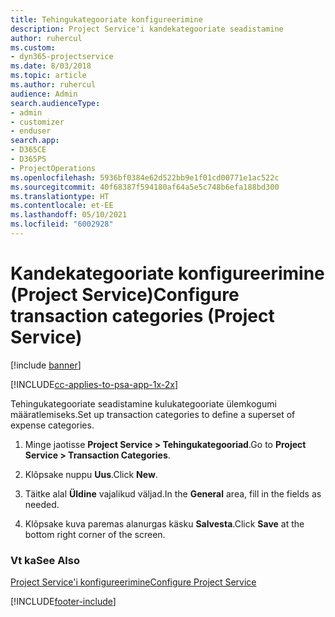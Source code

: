 ```yaml
---
title: Tehingukategooriate konfigureerimine
description: Project Service'i kandekategooriate seadistamine
author: ruhercul
ms.custom:
- dyn365-projectservice
ms.date: 8/03/2018
ms.topic: article
ms.author: ruhercul
audience: Admin
search.audienceType:
- admin
- customizer
- enduser
search.app:
- D365CE
- D365PS
- ProjectOperations
ms.openlocfilehash: 5936bf0384e62d522bb9e1f01cd00771e1ac522c
ms.sourcegitcommit: 40f68387f594180af64a5e5c748b6efa188bd300
ms.translationtype: HT
ms.contentlocale: et-EE
ms.lasthandoff: 05/10/2021
ms.locfileid: "6002928"
---
```

# <a name="configure-transaction-categories-project-service"></a><span data-ttu-id="ceecf-103">Kandekategooriate konfigureerimine (Project Service)</span><span class="sxs-lookup"><span data-stu-id="ceecf-103">Configure transaction categories (Project Service)</span></span>

[!include [banner](../includes/psa-now-project-operations.md)]

[!INCLUDE[cc-applies-to-psa-app-1x-2x](../includes/cc-applies-to-psa-app-1x-2x.md)]

<span data-ttu-id="ceecf-104">Tehingukategooriate seadistamine kulukategooriate ülemkogumi määratlemiseks.</span><span class="sxs-lookup"><span data-stu-id="ceecf-104">Set up transaction categories to define a superset of expense categories.</span></span>  
  
1.  <span data-ttu-id="ceecf-105">Minge jaotisse **Project Service > Tehingukategooriad**.</span><span class="sxs-lookup"><span data-stu-id="ceecf-105">Go to **Project Service > Transaction Categories**.</span></span>  
  
2.  <span data-ttu-id="ceecf-106">Klõpsake nuppu **Uus**.</span><span class="sxs-lookup"><span data-stu-id="ceecf-106">Click **New**.</span></span>  
  
3.  <span data-ttu-id="ceecf-107">Täitke alal **Üldine** vajalikud väljad.</span><span class="sxs-lookup"><span data-stu-id="ceecf-107">In the **General** area, fill in the fields as needed.</span></span>  
  
4.  <span data-ttu-id="ceecf-108">Klõpsake kuva paremas alanurgas käsku **Salvesta**.</span><span class="sxs-lookup"><span data-stu-id="ceecf-108">Click **Save** at the bottom right corner of the screen.</span></span>  
  
### <a name="see-also"></a><span data-ttu-id="ceecf-109">Vt ka</span><span class="sxs-lookup"><span data-stu-id="ceecf-109">See Also</span></span>  
 [<span data-ttu-id="ceecf-110">Project Service'i konfigureerimine</span><span class="sxs-lookup"><span data-stu-id="ceecf-110">Configure Project Service</span></span>](../psa/configure.md)


[!INCLUDE[footer-include](../includes/footer-banner.md)]